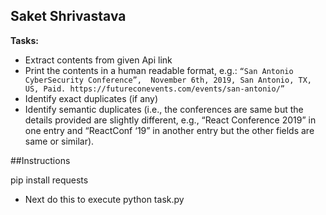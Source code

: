 ## Saket Shrivastava

**Tasks:** 
* Extract contents from given Api link
* Print the contents in a human readable format, e.g.: `“San Antonio CyberSecurity Conference”,  November 6th, 2019, San Antonio, TX, US, Paid. https://futureconevents.com/events/san-antonio/”` 
* Identify exact duplicates (if any)
* Identify semantic duplicates (i.e., the conferences are same but the details provided are slightly different, e.g., “React Conference 2019” in one entry and “ReactConf ‘19” in another entry but the other fields are same or similar). 

##Instructions

pip install requests

- Next do this to execute
python task.py


